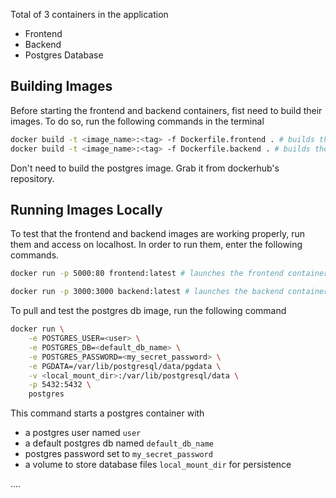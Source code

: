 Total of 3 containers in the application
- Frontend
- Backend
- Postgres Database 

## Building Images
Before starting the frontend and backend containers, fist need to build their images. To do so, run the following commands in the terminal

```sh
docker build -t <image_name>:<tag> -f Dockerfile.frontend . # builds the frontend image
docker build -t <image_name>:<tag> -f Dockerfile.backend . # builds the backend image
```

Don't need to build the postgres image. Grab it from dockerhub's repository.

## Running Images Locally
To test that the frontend and backend images are working properly, run them and access on localhost. In order to run them, enter the following commands.
```sh
docker run -p 5000:80 frontend:latest # launches the frontend container that's listening for traffic on port 5000

docker run -p 3000:3000 backend:latest # launches the backend container that's listening for traffic on port 3000
```

To pull and test the postgres db image, run the following command
```sh
docker run \
    -e POSTGRES_USER=<user> \
    -e POSTGRES_DB=<default_db_name> \
	-e POSTGRES_PASSWORD=<my_secret_password> \
	-e PGDATA=/var/lib/postgresql/data/pgdata \
	-v <local_mount_dir>:/var/lib/postgresql/data \
    -p 5432:5432 \
	postgres
```

This command starts a postgres container with
- a postgres user named `user`
- a default postgres db named `default_db_name`
- postgres password set to `my_secret_password`
- a volume to store database files `local_mount_dir` for persistence

....